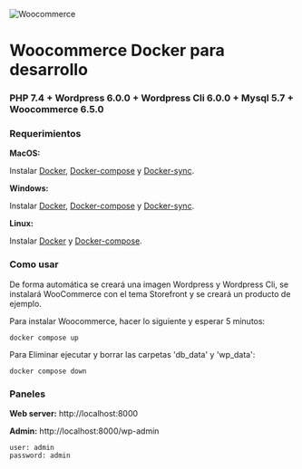 ![Woocommerce](https://woocommerce.com/wp-content/themes/woo/images/logo-woocommerce@2x.png)

#  Woocommerce Docker para desarrollo

### PHP 7.4 + Wordpress 6.0.0 + Wordpress Cli 6.0.0 + Mysql 5.7 + Woocommerce 6.5.0

### Requerimientos

**MacOS:**

Instalar [Docker](https://docs.docker.com/docker-for-mac/install/), [Docker-compose](https://docs.docker.com/compose/install/#install-compose) y [Docker-sync](https://github.com/EugenMayer/docker-sync/wiki/docker-sync-on-OSX).

**Windows:**

Instalar [Docker](https://docs.docker.com/docker-for-windows/install/), [Docker-compose](https://docs.docker.com/compose/install/#install-compose) y [Docker-sync](https://github.com/EugenMayer/docker-sync/wiki/docker-sync-on-Windows).

**Linux:**

Instalar [Docker](https://docs.docker.com/engine/installation/linux/docker-ce/ubuntu/) y [Docker-compose](https://docs.docker.com/compose/install/#install-compose).

### Como usar

De forma automática se creará una imagen Wordpress y Wordpress Cli, se instalará WooCommerce con el tema Storefront y se creará un producto de ejemplo.

Para instalar Woocommerce, hacer lo siguiente y esperar 5 minutos:

```
docker compose up
```

Para Eliminar ejecutar y borrar las carpetas 'db_data' y 'wp_data':

```
docker compose down
```

### Paneles

**Web server:** http://localhost:8000

**Admin:** http://localhost:8000/wp-admin

    user: admin
    password: admin
